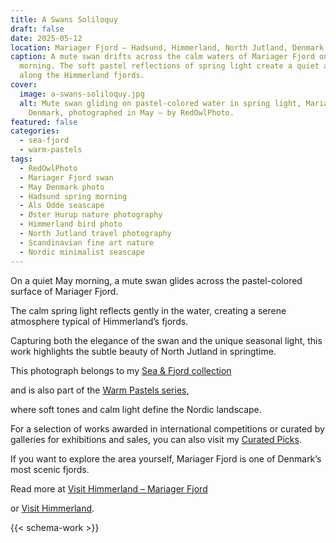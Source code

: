 ```yaml
---
title: A Swans Soliloquy
draft: false
date: 2025-05-12
location: Mariager Fjord – Hadsund, Himmerland, North Jutland, Denmark
caption: A mute swan drifts across the calm waters of Mariager Fjord on a May
  morning. The soft pastel reflections of spring light create a quiet atmosphere
  along the Himmerland fjords.
cover:
  image: a-swans-soliloquy.jpg
  alt: Mute swan gliding on pastel-colored water in spring light, Mariager Fjord,
    Denmark, photographed in May – by RedOwlPhoto.
featured: false
categories:
  - sea-fjord
  - warm-pastels
tags:
  - RedOwlPhoto
  - Mariager Fjord swan
  - May Denmark photo
  - Hadsund spring morning
  - Als Odde seascape
  - Øster Hurup nature photography
  - Himmerland bird photo
  - North Jutland travel photography
  - Scandinavian fine art nature
  - Nordic minimalist seascape
---
```

On a quiet May morning, a mute swan glides across the pastel-colored surface of Mariager Fjord.

The calm spring light reflects gently in the water, creating a serene atmosphere typical of Himmerland’s fjords.

Capturing both the elegance of the swan and the unique seasonal light, this work highlights the subtle beauty of North Jutland in springtime.

This photograph belongs to my [Sea & Fjord collection](https://redowlphoto.dk/categories/sea-fjord/?utm_source=chatgpt.com)

and is also part of the [Warm Pastels series](https://redowlphoto.dk/categories/warm-pastels/?utm_source=chatgpt.com),

where soft tones and calm light define the Nordic landscape.

For a selection of works awarded in international competitions or curated by galleries for exhibitions and sales, you can also visit my [Curated Picks](https://redowlphoto.dk/categories/curated-picks/?utm_source=chatgpt.com).

If you want to explore the area yourself, Mariager Fjord is one of Denmark’s most scenic fjords.

Read more at [Visit Himmerland – Mariager Fjord](https://www.visithimmerland.dk/himmerland/planlaeg-din-tur/mariager-fjord-gdk1098491?utm_source=chatgpt.com)

or [Visit Himmerland](https://www.visithimmerland.dk?utm_source=chatgpt.com).

{{< schema-work >}}

<!--more-->
